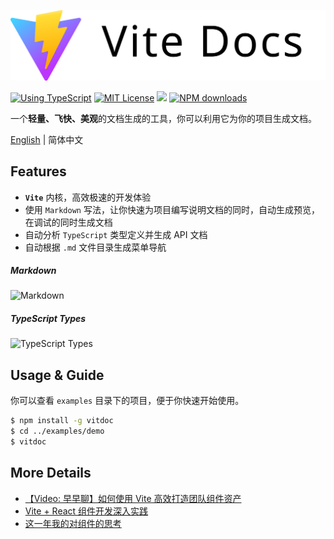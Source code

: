 <p align="center">
  <img src="./logo.svg" alt="Logo for project">
</p>

<p align="center">

[![Using TypeScript](https://img.shields.io/badge/%3C/%3E-TypeScript-0072C4.svg)](https://www.typescriptlang.org/)
[![MIT License](https://img.shields.io/npm/l/generator-bxd-oss.svg)](#License)
[![](https://flat.badgen.net/npm/v/vitdoc?icon=npm)](https://www.npmjs.com/package/vitdoc)
[![NPM downloads](http://img.shields.io/npm/dm/vitdoc.svg?style=flat-square)](http://npmjs.com/vitdoc)

</p>


一个**轻量、飞快、美观**的文档生成的工具，你可以利用它为你的项目生成文档。

[English](./README.md) | 简体中文

## Features

- **`Vite`** 内核，高效极速的开发体验
- 使用 `Markdown` 写法，让你快速为项目编写说明文档的同时，自动生成预览，在调试的同时生成文档
- 自动分析 `TypeScript` 类型定义并生成 API 文档
- 自动根据 `.md` 文件目录生成菜单导航

##### Markdown

![Markdown](http://md.xiaobe.top/static/%E5%B1%8F%E5%B9%95%E5%BD%95%E5%88%B62021-06-07%20%E4%B8%8A%E5%8D%881.58.07.gif)

##### TypeScript Types

![TypeScript Types](http://md.xiaobe.top/static/%E5%B1%8F%E5%B9%95%E5%BD%95%E5%88%B62021-06-07%20%E4%B8%8A%E5%8D%882.02.21.gif)

## Usage & Guide

你可以查看 `examples` 目录下的项目，便于你快速开始使用。

```bash
$ npm install -g vitdoc
$ cd ../examples/demo
$ vitdoc 
```

## More Details

- [【Video: 早早聊】如何使用 Vite 高效打造团队组件资产](https://www.aliyundrive.com/s/sDsVdQV7Qrn)
- [Vite + React 组件开发深入实践](https://juejin.cn/post/6971244304828203021)
- [这一年我的对组件的思考](https://juejin.cn/post/6844904065684652045)

